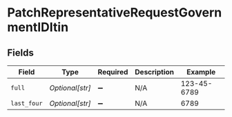 # PatchRepresentativeRequestGovernmentIDItin


## Fields

| Field              | Type               | Required           | Description        | Example            |
| ------------------ | ------------------ | ------------------ | ------------------ | ------------------ |
| `full`             | *Optional[str]*    | :heavy_minus_sign: | N/A                | 123-45-6789        |
| `last_four`        | *Optional[str]*    | :heavy_minus_sign: | N/A                | 6789               |